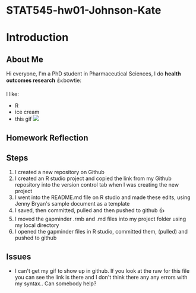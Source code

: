 # STAT545-hw01-Johnson-Kate

# Introduction

## About Me

Hi everyone, I'm a PhD student in Pharmaceutical Sciences, I do **health outcomes research** :thumbsup::bowtie:

I like:
  - R
  - ice cream
  - this gif 
![](STAT545-hw-Johnson-Kate/hw01_GitHub_test_drive/giphy.webp)

## Homework Reflection

## Steps

  1. I created a new repository on Github
  2. I created an R studio project and copied the link from my Github repository into the version control tab when I was creating      the new project
  3. I went into the README.md file on R studio and made these edits, using Jenny Bryan's sample document as a template
  4. I saved, then committed, pulled and then pushed to github :thumbsup:
  5. I moved the gapminder .rmb and .md files into my project folder using my local directory 
  6. I opened the gapminder files in R studio, committed them, (pulled) and pushed to github
  
## Issues
  - I can't get my gif to show up in github. If you look at the raw for this file you can see the link is there and I don't think     there any any errors with my syntax.. Can somebody help?

